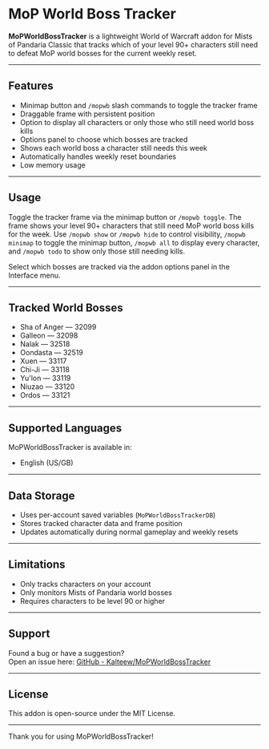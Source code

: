 # MoP World Boss Tracker

**MoPWorldBossTracker** is a lightweight World of Warcraft addon for Mists of Pandaria Classic that tracks which of your level 90+ characters still need to defeat MoP world bosses for the current weekly reset.

---

## Features

- Minimap button and `/mopwb` slash commands to toggle the tracker frame
- Draggable frame with persistent position
- Option to display all characters or only those who still need world boss kills
- Options panel to choose which bosses are tracked
- Shows each world boss a character still needs this week
- Automatically handles weekly reset boundaries
- Low memory usage

---

## Usage

Toggle the tracker frame via the minimap button or `/mopwb toggle`. The frame shows your level 90+ characters that still need MoP world boss kills for the week. Use `/mopwb show` or `/mopwb hide` to control visibility, `/mopwb minimap` to toggle the minimap button, `/mopwb all` to display every character, and `/mopwb todo` to show only those still needing kills.

Select which bosses are tracked via the addon options panel in the Interface menu.

---

## Tracked World Bosses

- Sha of Anger — 32099
- Galleon — 32098
- Nalak — 32518
- Oondasta — 32519
- Xuen — 33117
- Chi-Ji — 33118
- Yu'lon — 33119
- Niuzao — 33120
- Ordos — 33121

---

## Supported Languages

MoPWorldBossTracker is available in:

- English (US/GB)

---

## Data Storage

- Uses per-account saved variables (`MoPWorldBossTrackerDB`)
- Stores tracked character data and frame position
- Updates automatically during normal gameplay and weekly resets

---

## Limitations

- Only tracks characters on your account
- Only monitors Mists of Pandaria world bosses
- Requires characters to be level 90 or higher

---

## Support

Found a bug or have a suggestion?  
Open an issue here: [GitHub - Kalteew/MoPWorldBossTracker](https://github.com/Kalteew/MoPWorldBossTracker)

---

## License

This addon is open-source under the MIT License.

---

Thank you for using MoPWorldBossTracker!

